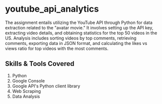 # youtube_api_analytics

The assignment entails utilizing the YouTube API through Python for data extraction related to the "avatar movie." It involves setting up the API key, extracting video details, and obtaining statistics for the top 50 videos in the US. Analysis includes sorting videos by top comments, retrieving comments, exporting data in JSON format, and calculating the likes vs views ratio for top videos with the most comments.

## Skills & Tools Covered
1. Python
2. Google Console
3. Google API's Python client library
4. Web Scraping
5. Data Analysis
